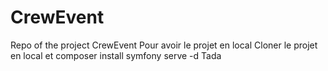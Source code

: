 # CrewEvent
Repo of the project CrewEvent
Pour avoir le projet en local
Cloner le projet en local et
composer install 
symfony serve -d
Tada
